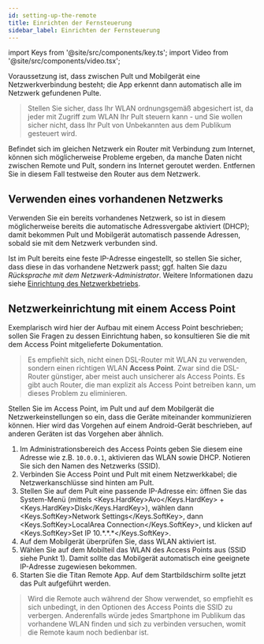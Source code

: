 ```yaml
---
id: setting-up-the-remote
title: Einrichten der Fernsteuerung
sidebar_label: Einrichten der Fernsteuerung
---
```


import Keys from '@site/src/components/key.ts';
import Video from '@site/src/components/video.tsx';

Voraussetzung ist, dass zwischen Pult und Mobilgerät eine
Netzwerkverbindung besteht; die App erkennt dann automatisch alle im
Netzwerk gefundenen Pulte.

> Stellen Sie sicher, dass Ihr WLAN ordnungsgemäß abgesichert ist, 
  da jeder mit Zugriff zum WLAN Ihr Pult steuern kann - und Sie 
  wollen sicher nicht, dass Ihr Pult von Unbekannten aus dem 
  Publikum gesteuert wird.

Befindet sich im gleichen Netzwerk ein Router mit Verbindung zum
Internet, können sich möglicherweise Probleme ergeben, da manche
Daten nicht zwischen Remote und Pult, sondern ins Internet geroutet
werden. Entfernen Sie in diesem Fall testweise den Router aus dem
Netzwerk.

## Verwenden eines vorhandenen Netzwerks

Verwenden Sie ein bereits vorhandenes Netzwerk, so ist in diesem
möglicherweise bereits die automatische Adressvergabe aktiviert (DHCP);
damit bekommen Pult und Mobilgerät automatisch passende Adressen, sobald
sie mit dem Netzwerk verbunden sind.

Ist im Pult bereits eine feste IP-Adresse eingestellt, so stellen Sie
sicher, dass diese in das vorhandene Netzwerk passt; ggf. halten Sie
dazu *Rücksprache mit dem Netzwerk-Administrator*. Weitere Informationen
dazu siehe [Einrichtung des Netzwerkbetriebs](../networking.md).

## Netzwerkeinrichtung mit einem Access Point

Exemplarisch wird hier der Aufbau mit einem Access Point beschrieben;
sollen Sie Fragen zu dessen Einrichtung haben, so konsultieren Sie die
mit dem Access Point mitgelieferte Dokumentation.

>   Es empfiehlt sich, nicht einen DSL-Router mit WLAN zu verwenden,
    sondern einen richtigen WLAN **Access Point**. Zwar sind die DSL-Router
    günstiger, aber meist auch unsicherer als Access Points. Es gibt
    auch Router, die man explizit als Access Point betreiben kann,
    um dieses Problem zu eliminieren.

Stellen Sie im Access Point, im Pult und auf dem Mobilgerät die
Netzwerkeinstellungen so ein, dass die Geräte miteinander kommunizieren
können. Hier wird das Vorgehen auf einem Android-Gerät beschrieben, auf
anderen Geräten ist das Vorgehen aber ähnlich.

1. Im Administrationsbereich des Access Points geben Sie diesem eine
  Adresse wie z.B. `10.0.0.1`, aktivieren das WLAN sowie DHCP. Notieren Sie
  sich den Namen des Netzwerks (SSID).
2. Verbinden Sie Access Point und Pult mit einem Netzwerkkabel; die
  Netzwerkanschlüsse sind hinten am Pult.
3. Stellen Sie auf dem Pult eine passende IP-Adresse ein: öffnen Sie
  das System-Menü (mittels <Keys.HardKey>Avo</Keys.HardKey> + <Keys.HardKey>Disk</Keys.HardKey>), wählen 
  dann <Keys.SoftKey>Network Settings</Keys.SoftKey>, dann <Keys.SoftKey>LocalArea Connection</Keys.SoftKey>, 
  und klicken auf <Keys.SoftKey>Set IP 10.\*.\*.\*</Keys.SoftKey>.
4. Auf dem Mobilgerät überprüfen Sie, dass WLAN aktiviert ist.
5. Wählen Sie auf dem Mobilteil das WLAN des Access Points aus (SSID
  siehe Punkt 1). Damit sollte das Mobilgerät automatisch eine geeignete
  IP-Adresse zugewiesen bekommen.
6. Starten Sie die Titan Remote App. Auf dem Startbildschirm sollte
  jetzt das Pult aufgeführt werden.

> Wird die Remote auch während der Show verwendet, so empfiehlt es sich 
  unbedingt, in den Optionen des Access Points die SSID zu verbergen. 
  Anderenfalls würde jedes Smartphone im Publikum das vorhandene WLAN 
  finden und sich zu verbinden versuchen, womit die Remote kaum noch 
  bedienbar ist.